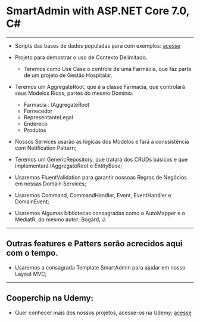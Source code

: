 # SmartAdmin with ASP.NET Core 7.0, C#

---	
- Scripts das bases de dados populadas para com exemplos: [acesse](https://github.com/carlosItDevelop/ConsultoriaMasterDetailAdminFornecedorNetCore7/tree/main/databaseScripts)	
	
- Projeto para demostrar o uso de Contexto Delimitado.
	- Teremos como Use Case o controle de uma Farmácia, que faz parte de um projeto de Gestão Hospitalar.
	
- Teremos um AggregateRoot, que é a classe Farmacia, que controlará seus Modelos Ricos, partes do mesmo Domínio.
	- Farmacia : IAggregateRoot
	- Fornecedor
	- RepresentanteLegal
	- Endereco
	- Produtos
	
- Nossos Services usarão as lógicas dos Modelos e fará a conssistência com Notification Pattern;
- Teremos um GenericRepository, que tratará dos CRUDs básicos e que implementará IAggregateRoot e EntityBase;
- Usaremos FluentValidation para garantir nossoas Regras de Negócios em nossas Domain Services;
- Usaremos Command, CommandHandler, Event, EventHandler e DomainEvent;
- Usaremos Algumas bibliotecas consagradas como o AutoMapper e o MediatR, do mesmo autor: Bogard, J.

---
## Outras features e Patters serão acrecidos aqui com o tempo.

- Usaremos a consagrada Template SmartAdmin para ajudar em nosso Layout MVC;

---
## Cooperchip na Udemy:

- Quer conhecer mais dos nossos projetos, acesse-os na Udemy: [acesse](https://www.udemy.com/user/carlos-alberto-dos-santos-34/)